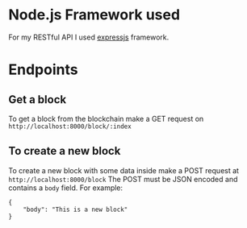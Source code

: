 # Node.js Framework used

For my RESTful API I used [expressjs](https://expressjs.com/) framework.

# Endpoints
## Get a block

To get a block from the blockchain make a GET request on `http://localhost:8000/block/:index`

## To create a new block

To create a new block with some data inside make a POST request at `http://localhost:8000/block`
The POST must be JSON encoded and contains a `body` field.
For example:
```
{
    "body": "This is a new block"
}
```
